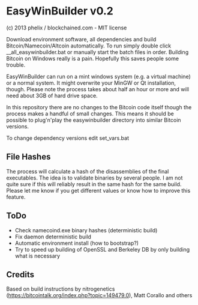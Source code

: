 EasyWinBuilder v0.2
===============
(c) 2013 phelix / blockchained.com - MIT license

Download environment software, all dependencies and build Bitcoin/Namecoin/Altcoin automatically. To run simply double click __all_easywinbuilder.bat or manually start the batch files in order. Building Bitcoin on Windows really is a pain. Hopefully this saves people some trouble.

EasyWinBuilder can run on a mint windows system (e.g. a virtual machine) or a normal system. It might overwrite your MinGW or Qt installation, though. Please note the process takes about half an hour or more and will need about 3GB of hard drive space.

In this repository there are no changes to the Bitcoin code itself though the process makes a handful of small changes. This means it should be possible to plug'n'play the easywinbuilder directory into similar Bitcoin versions.

To change dependency versions edit set_vars.bat

File Hashes
-----------
The process will calculate a hash of the disassemblies of the final executables. The idea is to validate binaries by several people.
I am not quite sure if this will reliably result in the same hash for the same build. Please let me know if you get different values or know how to improve this feature.

ToDo
-----
* Check namecoind.exe binary hashes (deterministic build)
* Fix daemon deterministic build
* Automatic environment install (how to bootstrap?)
* Try to speed up building of OpenSSL and Berkeley DB by only building what is necessary


Credits
-------
Based on build instructions by nitrogenetics (https://bitcointalk.org/index.php?topic=149479.0), Matt Corallo and others
